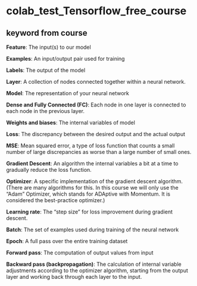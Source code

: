 # colab_test_Tensorflow_free_course
## keyword from course
**Feature**: The input(s) to our model

**Examples**: An input/output pair used for training

**Labels**: The output of the model

**Layer**: A collection of nodes connected together within a neural network.

**Model**: The representation of your neural network

**Dense and Fully Connected (FC)**: Each node in one layer is connected to each node in the previous layer.

**Weights and biases**: The internal variables of model

**Loss**: The discrepancy between the desired output and the actual output

**MSE**: Mean squared error, a type of loss function that counts a small number of large discrepancies as worse than a large number of small ones.

**Gradient Descent**: An algorithm the internal variables a bit at a time to gradually reduce the loss function.

**Optimizer**: A specific implementation of the gradient descent algorithm. (There are many algorithms for this. In this course we will only use the “Adam” Optimizer, which stands for ADAptive with Momentum. It is considered the best-practice optimizer.)

**Learning rate**: The “step size” for loss improvement during gradient descent.

**Batch**: The set of examples used during training of the neural network

**Epoch**: A full pass over the entire training dataset

**Forward pass**: The computation of output values from input

**Backward pass (backpropagation)**: The calculation of internal variable adjustments according to the optimizer algorithm, starting from the output layer and working back through each layer to the input.
